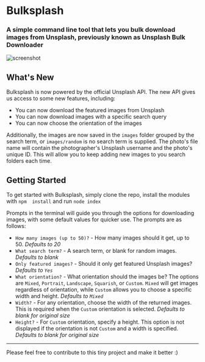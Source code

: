 # Bulksplash

### A simple command line tool that lets you bulk download images from Unsplash, previously known as Unsplash Bulk Downloader

![screenshot](https://i.imgur.com/Y4SzEMP.gif)

## What's New

Bulksplash is now powered by the official Unsplash API. The new API gives us access to some new features, including:

* You can now download the featured images from Unsplash
* You can now download images with a specific search query
* You can now choose the orientation of the images

Additionally, the images are now saved in the `images` folder grouped by the search term, or `images/random` is no search term is supplied. The photo's file name will contain the photographer's Unsplash username and the photo's unique ID. This will allow you to keep adding new images to you search folders each time.

## Getting Started

To get started with Bulksplash, simply clone the repo, install the modules with `npm  install` and run `node index`

Prompts in the terminal will guide you through the options for downloading images, with some default values for quicker use. The prompts are as follows:

* `How many images (up to 50)?` - How many images should it get, up to 50. _Defaults to 20_
* `What search term?` - A search term, or blank for random images. _Defaults to blank_
* `Only featured images?` - Should it only get featured Unsplash images? _Defaults to `Yes`_
* `What orientation?` - What orientation should the images be? The options are `Mixed`, `Portrait`, `Landscape`, `Squarish`, or `Custom`. `Mixed` will get images regardless of orientation, while `Custom` allows you to choose a specific width and height. _Defaults to `Mixed`_
* `Width?` - For any orientation, choose the width of the returned images. This is required when the `Custom` orientation is selected. _Defaults to blank for original size_
* `Height?` - For `Custom` orientation, specify a height. This option is not displayed if the orientation is not `Custom` and a width is specified. _Defaults to blank for original size_


---

Please feel free to contribute to this tiny project and make it better :)
